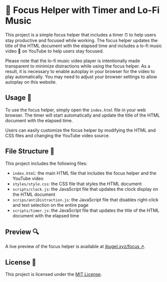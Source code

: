 # 🎯 Focus Helper with Timer and Lo-Fi Music

This project is a simple focus helper that includes a timer ⏰ to help users stay productive and focused while working. The focus helper updates the title of the HTML document with the elapsed time and includes a lo-fi music video 🎵 on YouTube to help users stay focused.

Please note that the lo-fi music video player is intentionally made transparent to minimize distractions while using the focus helper. As a result, it is necessary to enable autoplay in your browser for the video to play automatically. You may need to adjust your browser settings to allow autoplay on this website.

## Usage 🚀

To use the focus helper, simply open the `index.html` file in your web browser. The timer will start automatically and update the title of the HTML document with the elapsed time.

Users can easily customize the focus helper by modifying the HTML and CSS files and changing the YouTube video source.

## File Structure 📁

This project includes the following files:

- `index.html`: the main HTML file that includes the focus helper and the YouTube video
- `styles/style.css`: the CSS file that styles the HTML document
- `scripts/clock.js`: the JavaScript file that updates the clock display on the HTML document
- `scrips/antiDistraction.js`: the JavaScript file that disables right-click and text selection on the entire page
- `scripts/timer.js`: the JavaScript file that updates the title of the HTML document with the elapsed time

## Preview 🔍

A live preview of the focus helper is available at [jbugel.xyz/focus ↗](https://jbugel.xyz/focus). 

## License 📜

This project is licensed under the [MIT License](LICENSE).
